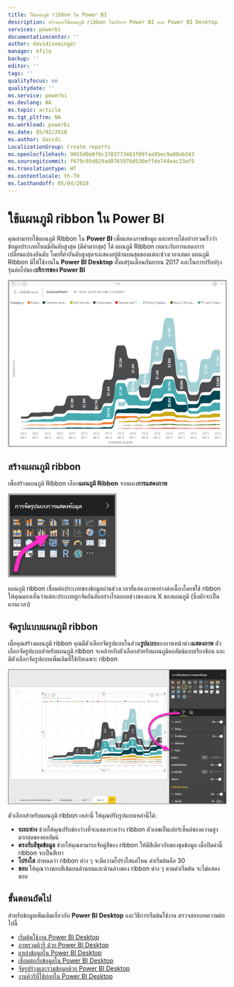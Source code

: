```yaml
---
title: ใช้แผนภูมิ ribbon ใน Power BI
description: สร้างและใช้แผนภูมิ ribbon ในบริการ Power BI และ Power BI Desktop
services: powerbi
documentationcenter: ''
author: davidiseminger
manager: kfile
backup: ''
editor: ''
tags: ''
qualityfocus: no
qualitydate: ''
ms.service: powerbi
ms.devlang: NA
ms.topic: article
ms.tgt_pltfrm: NA
ms.workload: powerbi
ms.date: 05/02/2018
ms.author: davidi
LocalizationGroup: Create reports
ms.openlocfilehash: 9855d0e0f0c3703773463f09faa95ec9a80ab343
ms.sourcegitcommit: f679c05d029ad0765976d530effde744eac23af5
ms.translationtype: HT
ms.contentlocale: th-TH
ms.lasthandoff: 05/04/2018
---
```

# <a name="use-ribbon-charts-in-power-bi"></a>ใช้แผนภูมิ ribbon ใน Power BI
คุณสามารถใช้แผนภูมิ Ribbon ใน **Power BI** เพื่อแสดงภาพข้อมูล และทราบได้อย่างรวดเร็วว่า ข้อมูลประเภทไหนมีอันดับสูงสุด (มีค่ามากสุด) ได้ แผนภูมิ Ribbon เหมาะกับการแสดงการเปลี่ยนแปลงอันดับ โดยที่ค่าอันดับสูงสุดจะแสดงอยู่ด้านบนสุดของแต่ละช่วงเวลาเสมอ แผนภูมิ Ribbon มีให้ใช้งานใน **Power BI Desktop** ตั้งแต่รุ่นเดือนกันยายน 2017 และในการปรับปรุงรุ่นต่อไปของ**บริการของ Power BI**

![](media/desktop-ribbon-charts/ribbon-charts_01.png)

## <a name="create-a-ribbon-chart"></a>สร้างแผนภูมิ ribbon
เพื่อสร้างแผนภูมิ Ribbon เลือก**แผนภูมิ Ribbon** จากแผง**การแสดงภาพ**

![](media/desktop-ribbon-charts/ribbon-charts_02.png)

แผนภูมิ ribbon เชื่อมต่อประเภทของข้อมูลผ่านช่วงเวลาที่แสดงภาพอย่างต่อเนื้องโดยชใช้ ribbon ให้คุณมองเห็นว่าแต่ละประเภทถูกจัดอันดับอย่างไรตลอดช่วงของแกน X ของแผนภูมิ (ซึ่งมักจะเป็นแกนเวลา)

## <a name="format-a-ribbon-chart"></a>จัดรูปแบบแผนภูมิ ribbon
เมื่อคุณสร้างแผนภูมิ ribbon คุณมีตัวเลือกจัดรูปแบบในส่วน**รูปแบบ**ของบานหน้าต่าง**แสดงภาพ** ตัวเลือกจัดรูปแบบสำหรับแผนภูมิ ribbon จะคล้ายกับตัวเลือกสำหรับแผนภูมิคอลัมน์แบบเรียงซ้อน และมีตัวเลือกจัดรูปแบบเพิ่มเติมที่ใช้กับเฉพาะ ribbon

![](media/desktop-ribbon-charts/ribbon-charts_03.png)

ตัวเลือกสำหรับแผนภูมิ ribbon เหล่านี้ ให้คุณปรับรูปแบบเหล่านี้ได้:

* **ระยะห่าง** ช่วยให้คุณปรับช่องว่างที่จะแสดงระหว่าง ribbon ตัวเลขเป็นเปอร์เซ็นต์ของความสูงมากสุดของคอลัมน์
* **ตรงกับสีชุดข้อมูล** ช่วยให้คุณสามารถจับคู่สีของ ribbon ให้มีสีเดียวกับของชุดข้อมูล เมื่อปิดค่านี้ ribbon จะเป็นสีเทา
* **โปร่งใส** กำหนดว่า ribbon ต่าง ๆ จะมีความโปร่งใสแค่ไหน ค่าเริ่มต้นคือ 30
* **ขอบ** ให้คุณวางขอบสีเข้มบนด้านบนและด้านล่างของ ribbon ต่าง ๆ ตามค่าเริ่มต้น จะไม่แสดงขอบ

## <a name="next-steps"></a>ขั้นตอนถัดไป
สำหรับข้อมูลเพิ่มเติมเกี่ยวกับ **Power BI Desktop** และวิธีการเริ่มต้นใช้งาน ตรวจสอบบทความต่อไปนี้

* [เริ่มต้นใช้งาน Power BI Desktop](desktop-getting-started.md)
* [ภาพรวมคิวรี ด้วย Power BI Desktop](desktop-query-overview.md)
* [แหล่งข้อมูลใน Power BI Desktop](desktop-data-sources.md)
* [เชื่อมต่อกับข้อมูลใน Power BI Desktop](desktop-connect-to-data.md)
* [จัดรูปร่างและรวมข้อมูลด้วย Power BI Desktop](desktop-shape-and-combine-data.md)
* [งานคิวรีที่ใช้บ่อยใน Power BI Desktop](desktop-common-query-tasks.md)   

